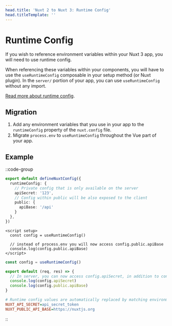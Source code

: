 ```yaml
---
head.title: 'Nuxt 2 to Nuxt 3: Runtime Config'
head.titleTemplate: ''
---
```


# Runtime Config

If you wish to reference environment variables within your Nuxt 3 app, you will need to use runtime config.

When referencing these variables within your components, you will have to use the `useRuntimeConfig` composable in your setup method (or Nuxt plugin). In the `server/` portion of your app, you can use `useRuntimeConfig` without any import.

[Read more about runtime config](/guide/going-further/runtime-config).

## Migration

1. Add any environment variables that you use in your app to the `runtimeConfig` property of the `nuxt.config` file.
1. Migrate `process.env` to `useRuntimeConfig` throughout the Vue part of your app.

## Example

::code-group

```ts [nuxt.config.ts]
export default defineNuxtConfig({
  runtimeConfig: {
    // Private config that is only available on the server
    apiSecret: '123',
    // Config within public will be also exposed to the client
    public: {
      apiBase: '/api'
    }
  },
})
```

```vue [pages/index.vue]
<script setup>
  const config = useRuntimeConfig()

  // instead of process.env you will now access config.public.apiBase
  console.log(config.public.apiBase)
</script>
```

```ts [server/api/hello.ts]
const config = useRuntimeConfig()

export default (req, res) => {
  // In server, you can now access config.apiSecret, in addition to config.public
  console.log(config.apiSecret)
  console.log(config.public.apiBase)
}
```

```ini [.env]
# Runtime config values are automatically replaced by matching environment variables at runtime
NUXT_API_SECRET=api_secret_token
NUXT_PUBLIC_API_BASE=https://nuxtjs.org
```

::
